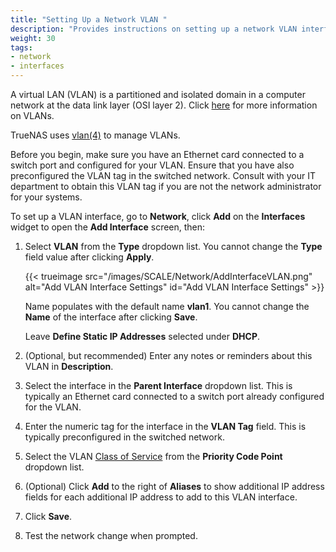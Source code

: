 ```yaml
---
title: "Setting Up a Network VLAN "
description: "Provides instructions on setting up a network VLAN interface."
weight: 30
tags:
- network
- interfaces
---
```


A virtual LAN (VLAN) is a partitioned and isolated domain in a computer network at the data link layer (OSI layer 2).
Click [here](https://www.ieee802.org/1/pages/802.1Q-2014.html) for more information on VLANs.

TrueNAS uses [vlan(4)](https://man.cx/vlan(4)) to manage VLANs.

Before you begin, make sure you have an Ethernet card connected to a switch port and configured for your VLAN.
Ensure that you have also preconfigured the VLAN tag in the switched network.
Consult with your IT department to obtain this VLAN tag if you are not the network administrator for your systems.

To set up a VLAN interface, go to **Network**, click **Add** on the **Interfaces** widget to open the **Add Interface** screen, then:

1. Select **VLAN** from the **Type** dropdown list. You cannot change the **Type** field value after clicking **Apply**.

   {{< trueimage src="/images/SCALE/Network/AddInterfaceVLAN.png" alt="Add VLAN Interface Settings" id="Add VLAN Interface Settings" >}}

   Name populates with the default name **vlan1**. You cannot change the **Name** of the interface after clicking **Save**.

   Leave **Define Static IP Addresses** selected under **DHCP**.

2. (Optional, but recommended) Enter any notes or reminders about this VLAN in **Description**.

3. Select the interface in the **Parent Interface** dropdown list. This is typically an Ethernet card connected to a switch port already configured for the VLAN.

4. Enter the numeric tag for the interface in the **VLAN Tag** field. This is typically preconfigured in the switched network.

5. Select the VLAN [Class of Service](https://tools.ietf.org/html/rfc4761#section-4.2.7)  from the **Priority Code Point** dropdown list.

6. (Optional) Click **Add** to the right of **Aliases** to show additional IP address fields for each additional IP address to add to this VLAN interface.

7. Click **Save**.

8. Test the network change when prompted.